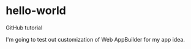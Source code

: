 # hello-world
GitHub tutorial

I'm going to test out customization of Web AppBuilder for my app idea.
